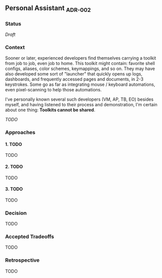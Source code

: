 ## Personal Assistant <sub>ADR-002</sub>

### Status

_Draft_

### Context

Sooner or later, experienced developers find themselves carrying a toolkit from job to job, even job to home. This toolkit might contain: favorite shell configs, aliases, color schemes, keymappings, and so on. They may have also developed some sort of "launcher" that quickly opens up logs, dashboards, and frequently accessed pages and documents, in 2-3 keystrokes. Some go as far as integrating mouse / keyboard automations, even pixel-scanning to help those automations.

I've personally known several such developers (VM, AP, TB, EO) besides myself, and having listened to their process and demonstration, I'm certain about one thing: **Toolkits cannot be shared**.

_TODO_

### Approaches

#### 1. TODO

TODO

#### 2. TODO

TODO

#### 3. TODO

TODO

### Decision

TODO

### Accepted Tradeoffs

TODO

### Retrospective

TODO
